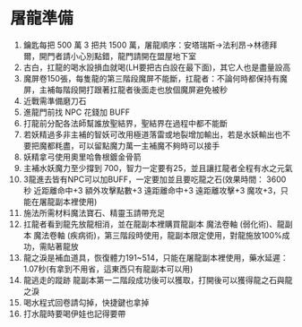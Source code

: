 # 屠龍準備
1. 鑰匙每把 500 萬 3 把共 1500 萬，屠龍順序：安塔瑞斯→法利昂→林德拜爾，開門者請小心別點錯，龍門請開在盟屋地下室
2. 古白，扛龍的喝水設損血就喝(LH要把古白設在最下面)，其它人也是盡量設高
3. 魔屏卷150張，每隻龍的第三階段魔屏不能斷，扛龍者：不論何時都保持有魔屏，主補每階段開打跟著扛龍者後面走也放個魔屏避免被秒
4. 近戰需準備磨刀石
5. 進龍門前找 NPC 花錢加 BUFF
6. 打龍前分配各法師幫誰放聖結界，聖結界在過程中都不能斷
7. 若妖精過多非主補的智妖可改用極道落雷或地裂增加輸出，若是水妖輸出也不要把魔都粍盡，可以留點魔力萬一主補魔不夠時可以接手
8. 妖精拿弓使用奧里哈魯根鍍金骨箭
9. 主補水妖魔力至少撐到 700，智力一定要有25，並且讓扛龍者全程有水之元氣
10. 3龍進去皆有NPC可以加BUFF，一定要加並且要吃龍之石(效果時間： 3600秒 近距離命中+3 額外攻擊點數+3 遠距離命中+3 遠距離攻擊+3 魔攻+3，只能在屠龍副本裡使用)
11. 施法所需材料魔法寶石、精靈玉請帶充足
12. 扛龍者看到龍先放龍相消，並在龍副本裡購買龍副本 魔法卷軸 (弱化術)、龍副本 魔法卷軸 (疾病術)，第三階段時使用，龍副本限定使用，對龍施放100%成功，需貼著龍放 
13. 龍之淚是補血道具，恢復體力191~514，只能在屠龍副本裡使用，藥水延遲：1.07秒(有拿到不用省，這東西只有龍副本可以用)
14. 龍逃走的蹤跡 	龍副本第一二階段成功後可以獲取，打開後可以獲得龍之石與龍之淚
15. 喝水程式回卷請勾掉，快捷鍵也拿掉
16. 打水龍時要喝伊娃也記得要帶
